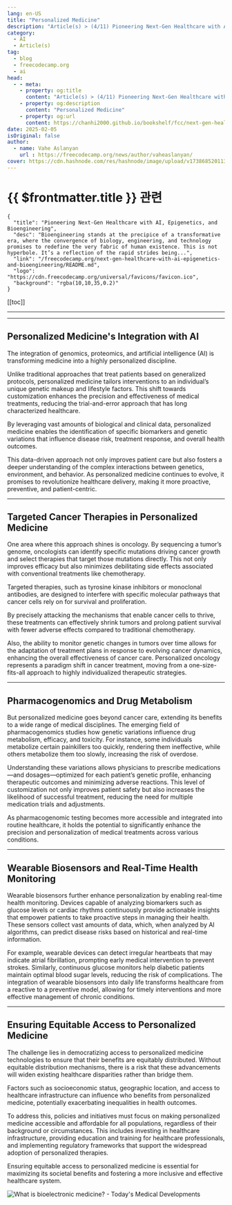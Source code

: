 ```yaml
---
lang: en-US
title: "Personalized Medicine"
description: "Article(s) > (4/11) Pioneering Next-Gen Healthcare with AI, Epigenetics, and Bioengineering" 
category:
  - AI
  - Article(s)
tag:
  - blog
  - freecodecamp.org
  - ai
head:
  - - meta:
    - property: og:title
      content: "Article(s) > (4/11) Pioneering Next-Gen Healthcare with AI, Epigenetics, and Bioengineering"
    - property: og:description
      content: "Personalized Medicine"
    - property: og:url
      content: https://chanhi2000.github.io/bookshelf/fcc/next-gen-healthcare-with-ai-epigenetics-and-bioengineering/personalized-medicine.html
date: 2025-02-05
isOriginal: false
author:
  - name: Vahe Aslanyan
    url : https://freecodecamp.org/news/author/vaheaslanyan/
cover: https://cdn.hashnode.com/res/hashnode/image/upload/v1738685201135/64b476e9-b17b-4788-ba3c-ec23a2576e81.png
---
```


# {{ $frontmatter.title }} 관련

```component VPCard
{
  "title": "Pioneering Next-Gen Healthcare with AI, Epigenetics, and Bioengineering",
  "desc": "Bioengineering stands at the precipice of a transformative era, where the convergence of biology, engineering, and technology promises to redefine the very fabric of human existence. This is not hyperbole. It’s a reflection of the rapid strides being...",
  "link": "/freecodecamp.org/next-gen-healthcare-with-ai-epigenetics-and-bioengineering/README.md",
  "logo": "https://cdn.freecodecamp.org/universal/favicons/favicon.ico",
  "background": "rgba(10,10,35,0.2)"
}
```

[[toc]]

---

<SiteInfo
  name="Pioneering Next-Gen Healthcare with AI, Epigenetics, and Bioengineering"
  desc="Bioengineering stands at the precipice of a transformative era, where the convergence of biology, engineering, and technology promises to redefine the very fabric of human existence. This is not hyperbole. It’s a reflection of the rapid strides being..."
  url="https://freecodecamp.org/news/next-gen-healthcare-with-ai-epigenetics-and-bioengineering#heading-personalized-medicine"
  logo="https://cdn.freecodecamp.org/universal/favicons/favicon.ico"
  preview="https://cdn.hashnode.com/res/hashnode/image/upload/v1738685201135/64b476e9-b17b-4788-ba3c-ec23a2576e81.png"/>

---

## Personalized Medicine's Integration with AI

The integration of genomics, proteomics, and artificial intelligence (AI) is transforming medicine into a highly personalized discipline.

Unlike traditional approaches that treat patients based on generalized protocols, personalized medicine tailors interventions to an individual’s unique genetic makeup and lifestyle factors. This shift towards customization enhances the precision and effectiveness of medical treatments, reducing the trial-and-error approach that has long characterized healthcare.

By leveraging vast amounts of biological and clinical data, personalized medicine enables the identification of specific biomarkers and genetic variations that influence disease risk, treatment response, and overall health outcomes.

This data-driven approach not only improves patient care but also fosters a deeper understanding of the complex interactions between genetics, environment, and behavior. As personalized medicine continues to evolve, it promises to revolutionize healthcare delivery, making it more proactive, preventive, and patient-centric.

---

## Targeted Cancer Therapies in Personalized Medicine

One area where this approach shines is oncology. By sequencing a tumor’s genome, oncologists can identify specific mutations driving cancer growth and select therapies that target those mutations directly. This not only improves efficacy but also minimizes debilitating side effects associated with conventional treatments like chemotherapy.

Targeted therapies, such as tyrosine kinase inhibitors or monoclonal antibodies, are designed to interfere with specific molecular pathways that cancer cells rely on for survival and proliferation.

By precisely attacking the mechanisms that enable cancer cells to thrive, these treatments can effectively shrink tumors and prolong patient survival with fewer adverse effects compared to traditional chemotherapy.

Also, the ability to monitor genetic changes in tumors over time allows for the adaptation of treatment plans in response to evolving cancer dynamics, enhancing the overall effectiveness of cancer care. Personalized oncology represents a paradigm shift in cancer treatment, moving from a one-size-fits-all approach to highly individualized therapeutic strategies.

---

## Pharmacogenomics and Drug Metabolism

But personalized medicine goes beyond cancer care, extending its benefits to a wide range of medical disciplines. The emerging field of pharmacogenomics studies how genetic variations influence drug metabolism, efficacy, and toxicity. For instance, some individuals metabolize certain painkillers too quickly, rendering them ineffective, while others metabolize them too slowly, increasing the risk of overdose.

Understanding these variations allows physicians to prescribe medications—and dosages—optimized for each patient’s genetic profile, enhancing therapeutic outcomes and minimizing adverse reactions. This level of customization not only improves patient safety but also increases the likelihood of successful treatment, reducing the need for multiple medication trials and adjustments.

As pharmacogenomic testing becomes more accessible and integrated into routine healthcare, it holds the potential to significantly enhance the precision and personalization of medical treatments across various conditions.

---

## Wearable Biosensors and Real-Time Health Monitoring

Wearable biosensors further enhance personalization by enabling real-time health monitoring. Devices capable of analyzing biomarkers such as glucose levels or cardiac rhythms continuously provide actionable insights that empower patients to take proactive steps in managing their health. These sensors collect vast amounts of data, which, when analyzed by AI algorithms, can predict disease risks based on historical and real-time information.

For example, wearable devices can detect irregular heartbeats that may indicate atrial fibrillation, prompting early medical intervention to prevent strokes. Similarly, continuous glucose monitors help diabetic patients maintain optimal blood sugar levels, reducing the risk of complications. The integration of wearable biosensors into daily life transforms healthcare from a reactive to a preventive model, allowing for timely interventions and more effective management of chronic conditions.

---

## Ensuring Equitable Access to Personalized Medicine

The challenge lies in democratizing access to personalized medicine technologies to ensure that their benefits are equitably distributed. Without equitable distribution mechanisms, there is a risk that these advancements will widen existing healthcare disparities rather than bridge them.

Factors such as socioeconomic status, geographic location, and access to healthcare infrastructure can influence who benefits from personalized medicine, potentially exacerbating inequalities in health outcomes.

To address this, policies and initiatives must focus on making personalized medicine accessible and affordable for all populations, regardless of their background or circumstances. This includes investing in healthcare infrastructure, providing education and training for healthcare professionals, and implementing regulatory frameworks that support the widespread adoption of personalized therapies.

Ensuring equitable access to personalized medicine is essential for maximizing its societal benefits and fostering a more inclusive and effective healthcare system.

![What is bioelectronic medicine? - Today's Medical Developments](https://todaysmedicaldevelopments.com/fileuploads/publications/21/issues/103648/articles/images/Photo-2-Bioelectronic_fmt.png)
